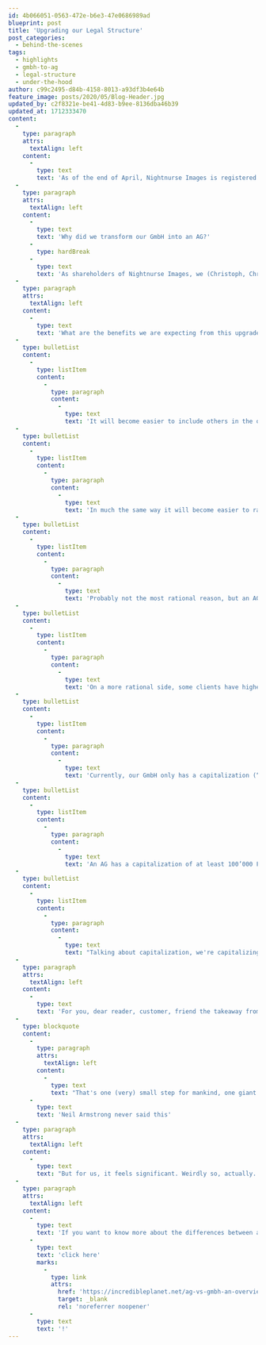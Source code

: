 ```yaml
---
id: 4b066051-0563-472e-b6e3-47e0686989ad
blueprint: post
title: 'Upgrading our Legal Structure'
post_categories:
  - behind-the-scenes
tags:
  - highlights
  - gmbh-to-ag
  - legal-structure
  - under-the-hood
author: c99c2495-d84b-4158-8013-a93df3b4e64b
feature_image: posts/2020/05/Blog-Header.jpg
updated_by: c2f8321e-be41-4d83-b9ee-8136dba46b39
updated_at: 1712333470
content:
  -
    type: paragraph
    attrs:
      textAlign: left
    content:
      -
        type: text
        text: 'As of the end of April, Nightnurse Images is registered with a new legal structure. Founded as a "GmbH" in 2010 (in most cases translated as LLC), the company is now registered as "AG" (Ltd.).'
  -
    type: paragraph
    attrs:
      textAlign: left
    content:
      -
        type: text
        text: 'Why did we transform our GmbH into an AG?'
      -
        type: hardBreak
      -
        type: text
        text: 'As shareholders of Nightnurse Images, we (Christoph, Christopher, and Lutz) have been thinking about this move for quite some time now and felt the year of Nightnurse Images’ ten-year anniversary would be a good moment.'
  -
    type: paragraph
    attrs:
      textAlign: left
    content:
      -
        type: text
        text: 'What are the benefits we are expecting from this upgrade?'
  -
    type: bulletList
    content:
      -
        type: listItem
        content:
          -
            type: paragraph
            content:
              -
                type: text
                text: 'It will become easier to include others in the ownership of the corporation. The question has come up repeatedly and more frequently over the recent year, whether partners of the organization can also become shareholders. We, as founders, welcome the idea and want to make it possible. We won’t do this directly with the AG transformation, but it lays the foundation. Our goal for the future is to allow co-ownership of the company to long term employees.'
  -
    type: bulletList
    content:
      -
        type: listItem
        content:
          -
            type: paragraph
            content:
              -
                type: text
                text: 'In much the same way it will become easier to raise capital from external investors if ever we would want to in the future.'
  -
    type: bulletList
    content:
      -
        type: listItem
        content:
          -
            type: paragraph
            content:
              -
                type: text
                text: 'Probably not the most rational reason, but an AG sounds more “professional”, and since the transformation is not that expensive, it’s worth it for us.'
  -
    type: bulletList
    content:
      -
        type: listItem
        content:
          -
            type: paragraph
            content:
              -
                type: text
                text: 'On a more rational side, some clients have higher trust in AG companies, because of the higher capitalization, so there is potentially a real benefit from it.'
  -
    type: bulletList
    content:
      -
        type: listItem
        content:
          -
            type: paragraph
            content:
              -
                type: text
                text: 'Currently, our GmbH only has a capitalization (“Eigenkapital”) of 21’000 Francs, which is not even close to the amount of money it needs just to run operations. Most of the capital currently comes from loans – mainly by the shareholders in the shape of withheld dividends and withheld salaries.'
  -
    type: bulletList
    content:
      -
        type: listItem
        content:
          -
            type: paragraph
            content:
              -
                type: text
                text: 'An AG has a capitalization of at least 100’000 Francs which improves that state, and it makes it more reliable for external partners. As a result, a part of the loans will be transformed into shares.'
  -
    type: bulletList
    content:
      -
        type: listItem
        content:
          -
            type: paragraph
            content:
              -
                type: text
                text: "Talking about capitalization, we're capitalizing the first letters of our company name as well. \"nightnurse images\" was great all along - we're amused to realize how \"2010s\" it looks now. So, hi, we're Nightnurse Images, and we're really glad you've read this far!"
  -
    type: paragraph
    attrs:
      textAlign: left
    content:
      -
        type: text
        text: 'For you, dear reader, customer, friend the takeaway from this is: as you were, nothing changes on our front end.'
  -
    type: blockquote
    content:
      -
        type: paragraph
        attrs:
          textAlign: left
        content:
          -
            type: text
            text: "That's one (very) small step for mankind, one giant leap for us."
      -
        type: text
        text: 'Neil Armstrong never said this'
  -
    type: paragraph
    attrs:
      textAlign: left
    content:
      -
        type: text
        text: "But for us, it feels significant. Weirdly so, actually. Are we growing up now? Hard to imagine. But let's talk again in a year or two... Do ask us anything in the meantime, if you are interested. We're very happy to share our thoughts and observations about this upgrade in the legal structure."
  -
    type: paragraph
    attrs:
      textAlign: left
    content:
      -
        type: text
        text: 'If you want to know more about the differences between an AG and a GmbH '
      -
        type: text
        text: 'click here'
        marks:
          -
            type: link
            attrs:
              href: 'https://incredibleplanet.net/ag-vs-gmbh-an-overview-of-switzerlands-most-popular-business-structures/'
              target: _blank
              rel: 'noreferrer noopener'
      -
        type: text
        text: '!'
---
```

